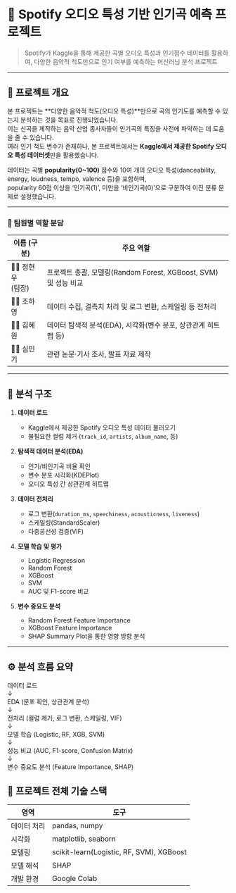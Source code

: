# 🎵 Spotify 오디오 특성 기반 인기곡 예측 프로젝트

> Spotify가 Kaggle을 통해 제공한 곡별 오디오 특성과 인기점수 데이터를 활용하여, 다양한 음악적 척도만으로 인기 여부를 예측하는 머신러닝 분석 프로젝트

---

## 📌 프로젝트 개요

본 프로젝트는 **다양한 음악적 척도(오디오 특성)**만으로 곡의 인기도를 예측할 수 있는지 분석하는 것을 목표로 진행되었습니다.  
이는 신곡을 제작하는 음악 산업 종사자들이 인기곡의 특징을 사전에 파악하는 데 도움을 줄 수 있습니다.  
여러 인기 척도 변수가 존재하나, 본 프로젝트에서는 **Kaggle에서 제공한 Spotify 오디오 특성 데이터셋**만을 활용했습니다.

데이터는 곡별 **popularity(0~100)** 점수와 10여 개의 오디오 특성(danceability, energy, loudness, tempo, valence 등)을 포함하며,  
popularity 60점 이상을 ‘인기곡(1)’, 미만을 ‘비인기곡(0)’으로 구분하여 이진 분류 문제로 설정했습니다.

---

### 👥 팀원별 역할 분담

| 이름 (구분) | 주요 역할 |
|-------------|-----------|
| 🧑‍💻 정현우<br>(팀장) | 프로젝트 총괄, 모델링(Random Forest, XGBoost, SVM) 및 성능 비교 |
| 👩‍💻 조하영 | 데이터 수집, 결측치 처리 및 로그 변환, 스케일링 등 전처리 |
| 👩‍💻 김혜원 | 데이터 탐색적 분석(EDA), 시각화(변수 분포, 상관관계 히트맵 등) |
| 👨‍💻 심민기 | 관련 논문·기사 조사, 발표 자료 제작 |

---

## 🧠 분석 구조

1. **데이터 로드**  
   - Kaggle에서 제공한 Spotify 오디오 특성 데이터 불러오기  
   - 불필요한 컬럼 제거 (`track_id`, `artists`, `album_name`, 등)  

2. **탐색적 데이터 분석(EDA)**  
   - 인기/비인기곡 비율 확인  
   - 변수 분포 시각화(KDEPlot)  
   - 오디오 특성 간 상관관계 히트맵  

3. **데이터 전처리**  
   - 로그 변환(`duration_ms`, `speechiness`, `acousticness`, `liveness`)  
   - 스케일링(StandardScaler)  
   - 다중공선성 검증(VIF)  

4. **모델 학습 및 평가**
   - Logistic Regression
   - Random Forest
   - XGBoost
   - SVM
   - AUC 및 F1-score 비교

5. **변수 중요도 분석**
   - Random Forest Feature Importance
   - XGBoost Feature Importance
   - SHAP Summary Plot을 통한 영향 방향 분석

---

## ⚙️ 분석 흐름 요약

데이터 로드  
↓  
EDA (분포 확인, 상관관계 분석)  
↓  
전처리 (컬럼 제거, 로그 변환, 스케일링, VIF)  
↓  
모델 학습 (Logistic, RF, XGB, SVM)  
↓  
성능 비교 (AUC, F1-score, Confusion Matrix)  
↓  
변수 중요도 분석 (Feature Importance, SHAP)


## 🧩 프로젝트 전체 기술 스택

| 영역 | 도구 |
|------|------|
| 데이터 처리 | pandas, numpy |
| 시각화 | matplotlib, seaborn |
| 모델링 | scikit-learn(Logistic, RF, SVM), XGBoost |
| 모델 해석 | SHAP |
| 개발 환경 | Google Colab |
